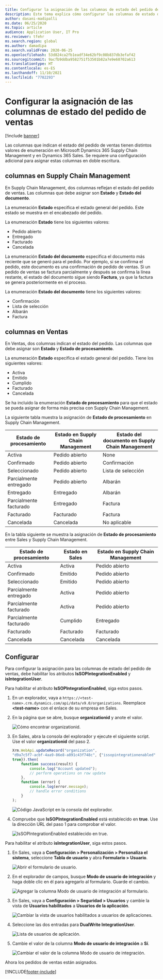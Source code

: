 ```yaml
---
title: Configurar la asignación de las columnas de estado del pedido de ventas
description: Este tema explica cómo configurar las columnas de estado de pedido de ventas para doble escritura.
author: dasani-madipalli
ms.date: 06/25/2020
ms.topic: article
audience: Application User, IT Pro
ms.reviewer: tfehr
ms.search.region: global
ms.author: damadipa
ms.search.validFrom: 2020-06-25
ms.openlocfilehash: 53d824ca2fb1eadf34e62bf9c08b837db3efaf42
ms.sourcegitcommit: 9acfb9ddba9582751f53501b82a7e9e60702a613
ms.translationtype: HT
ms.contentlocale: es-ES
ms.lasthandoff: 11/10/2021
ms.locfileid: "7782293"
---
```

# <a name="set-up-the-mapping-for-the-sales-order-status-columns"></a>Configurar la asignación de las columnas de estado del pedido de ventas

[!include [banner](../../includes/banner.md)]

Las columnas que indican el estado del pedido de ventas tienen distintos valores de enumeración en Microsoft Dynamics 365 Supply Chain Management y en Dynamics 365 Sales. Se requiere una configuración adicional para asignar estas columnas en doble escritura.

## <a name="columns-in-supply-chain-management"></a>columnas en Supply Chain Management

En Supply Chain Management, dos columnas reflejan el estado del pedido de ventas. Las columnas que debe asignar son **Estado** y **Estado del documento**.

La enumeración **Estado** especifica el estado general del pedido. Este estado se muestra en el encabezado del pedido.

La enumeración **Estado** tiene los siguientes valores:

- Pedido abierto
- Entregado
- Facturado
- Cancelada

La enumeración **Estado del documento** especifica el documento más reciente que se generó para el pedido. Por ejemplo, si se confirma el pedido, este documento es una confirmación de pedido de ventas. Si un pedido de ventas se factura parcialmente y después se confirma la línea restante, el estado del documento sigue siendo **Factura**, ya que la factura se genera posteriormente en el proceso.

La enumeración **Estado del documento** tiene los siguientes valores:

- Confirmación
- Lista de selección
- Albarán
- Factura

## <a name="columns-in-sales"></a>columnas en Ventas

En Ventas, dos columnas indican el estado del pedido. Las columnas que debe asignar son **Estado** y **Estado de procesamiento**.

La enumeración **Estado** especifica el estado general del pedido. Tiene los siguientes valores:

- Activa
- Emitido
- Cumplido
- Facturado
- Cancelada

Se ha incluido la enumeración **Estado de procesamiento** para que el estado se pueda asignar de forma más precisa con Supply Chain Management.

La siguiente tabla muestra la asignación de **Estado de procesamiento** en Supply Chain Management.

| Estado de procesamiento   | Estado en Supply Chain Management | Estado del documento en Supply Chain Management |
|---------------------|-----------------------------------|--------------------------------------------|
| Activa              | Pedido abierto                        | None                                       |
| Confirmado           | Pedido abierto                        | Confirmación                               |
| Seleccionado              | Pedido abierto                        | Lista de selección                               |
| Parcialmente entregado | Pedido abierto                        | Albarán                               |
| Entregado           | Entregado                         | Albarán                               |
| Parcialmente facturado  | Entregado                         | Factura                                    |
| Facturado            | Facturado                          | Factura                                    |
| Cancelada           | Cancelada                         | No aplicable                             |

En la tabla siguiente se muestra la asignación de **Estado de procesamiento** entre Sales y Supply Chain Management.

| Estado de procesamiento   | Estado en Sales | Estado en Supply Chain Management |
|---------------------|-----------------|-----------------------------------|
| Activa              | Activa          | Pedido abierto                        |
| Confirmado           | Emitido       | Pedido abierto                        |
| Seleccionado              | Emitido       | Pedido abierto                        |
| Parcialmente entregado | Activa          | Pedido abierto                        |
| Parcialmente facturado  | Activa          | Pedido abierto                        |
| Parcialmente facturado  | Cumplido       | Entregado                         |
| Facturado            | Facturado        | Facturado                          |
| Cancelada           | Cancelada       | Cancelada                         |

## <a name="setup"></a>Configurar

Para configurar la asignación para las columnas de estado del pedido de ventas, debe habilitar los atributos **IsSOPIntegrationEnabled** y **isIntegrationUser**.

Para habilitar el atributo **IsSOPIntegrationEnabled**, siga estos pasos.

1. En un explorador, vaya a `https://<test-name>.crm.dynamics.com/api/data/v9.0/organizations`. Reemplace **\<test-name\>** con el enlace de su empresa en Sales.
2. En la página que se abre, busque **organizationid** y anote el valor.

    ![Cómo encontrar organizationid.](media/sales-map-orgid.png)

3. En Sales, abra la consola del explorador y ejecute el siguiente script. Use el valor **organizationid** del paso 2.

    ```javascript
    Xrm.WebApi.updateRecord("organization",
    "d9a7c5f7-acbf-4aa9-86e8-a891c43f748c", {"issopintegrationenabled" :
    true}).then(
        function success(result) {
            console.log("Account updated");
            // perform operations on row update
        },
        function (error) {
            console.log(error.message);
            // handle error conditions
        }
    );
    ```

    ![Código JavaScript en la consola del explorador.](media/sales-map-script.png)

4. Compruebe que **IsSOPIntegrationEnabled** está establecido en **true**. Use la dirección URL del paso 1 para comprobar el valor.

    ![IsSOPIntegrationEnabled establecido en true.](media/sales-map-integration-enabled.png)

Para habilitar el atributo **isIntegrationUser**, siga estos pasos.

1. En Sales, vaya a **Configuración \> Personalización \> Personaliza el sistema**, seleccione **Tabla de usuario** y abra **Formulario \> Usuario**.

    ![Abrir el formulario de usuario.](media/sales-map-user.png)

2. En el explorador de campos, busque **Modo de usuario de integración** y haga doble clic en él para agregarlo al formulario. Guarde el cambio.

    ![Agregar la columna Modo de usuario de integración al formulario.](media/sales-map-field-explorer.png)

3. En Sales, vaya a **Configuración \> Seguridad \> Usuarios** y cambie la vista de **Usuarios habilitados** a **Usuarios de la aplicación**.

    ![Cambiar la vista de usuarios habilitados a usuarios de aplicaciones.](media/sales-map-enabled-users.png)

4. Seleccione las dos entradas para **DualWrite IntegrationUser**.

    ![Lista de usuarios de aplicación.](media/sales-map-user-mode.png)

5. Cambie el valor de la columna **Modo de usuario de integración** a **Sí**.

    ![Cambiar el valor de la columna Modo de usuario de integración.](media/sales-map-user-mode-yes.png)

Ahora los pedidos de ventas están asignados.


[!INCLUDE[footer-include](../../../../includes/footer-banner.md)]